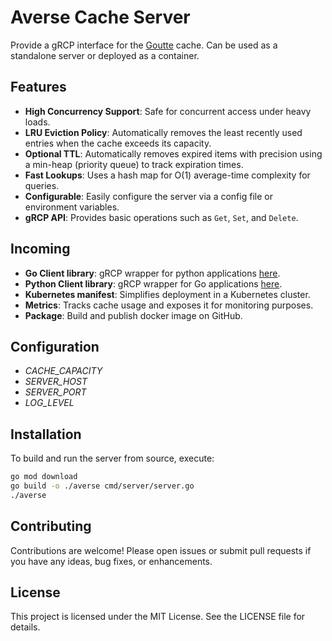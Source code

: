 # Averse Cache Server

Provide a gRCP interface for the [Goutte](https://github.com/shellkah/goutte) cache. Can be used as a standalone server or deployed as a container.

## Features

- **High Concurrency Support**: Safe for concurrent access under heavy loads.
- **LRU Eviction Policy**: Automatically removes the least recently used entries when the cache exceeds its capacity.
- **Optional TTL**: Automatically removes expired items with precision using a min-heap (priority queue) to track expiration times.
- **Fast Lookups**: Uses a hash map for O(1) average-time complexity for queries.
- **Configurable**: Easily configure the server via a config file or environment variables.
- **gRCP API**: Provides basic operations such as `Get`, `Set`, and `Delete`.

## Incoming

- **Go Client library**: gRCP wrapper for python applications [here](https://github.com/shellkah/averse-python-client).
- **Python Client library**: gRCP wrapper for Go applications [here](https://github.com/shellkah/averse-go-client).
- **Kubernetes manifest**: Simplifies deployment in a Kubernetes cluster.
- **Metrics**: Tracks cache usage and exposes it for monitoring purposes.
- **Package**: Build and publish docker image on GitHub.

## Configuration
- *CACHE_CAPACITY*
- *SERVER_HOST*
- *SERVER_PORT*
- *LOG_LEVEL*

## Installation

To build and run the server from source, execute:

```bash
go mod download
go build -o ./averse cmd/server/server.go
./averse
```

## Contributing

Contributions are welcome! Please open issues or submit pull requests if you have any ideas, bug fixes, or enhancements.

## License

This project is licensed under the MIT License. See the LICENSE file for details.
